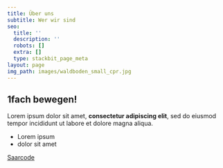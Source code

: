 ```yaml
---
title: Über uns
subtitle: Wer wir sind
seo:
  title: ''
  description: ''
  robots: []
  extra: []
  type: stackbit_page_meta
layout: page
img_path: images/waldboden_small_cpr.jpg
---
```

## 1fach bewegen!

Lorem ipsum dolor sit amet, **consectetur adipiscing elit**, sed do eiusmod tempor incididunt ut labore et dolore magna aliqua.

*   Lorem ipsum
*   dolor sit amet

[Saarcode](https://www.saarcode.de)
